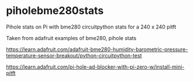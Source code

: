# piholebme280stats
Pihole stats on Pi with bme280 circuitpython stats for a 240 x 240 pitft

Taken from adafruit examples of bme280, pihole stats

https://learn.adafruit.com/adafruit-bme280-humidity-barometric-pressure-temperature-sensor-breakout/python-circuitpython-test

https://learn.adafruit.com/pi-hole-ad-blocker-with-pi-zero-w/install-mini-pitft
